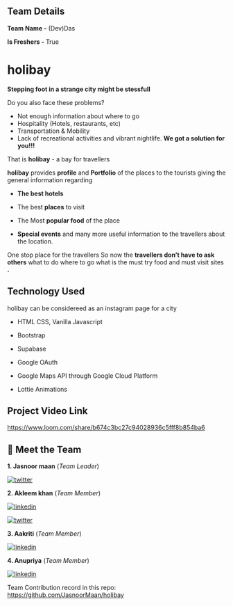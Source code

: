 
##  Team Details 
 **Team Name -** (Dev)Das

 **Is Freshers -** True  
# holibay
__Stepping foot in a strange city might be stessfull__

Do you also face these problems?
* Not enough information about where to go
* Hospitality (Hotels, restaurants, etc) 
* Transportation & Mobility
* Lack of recreational activities and vibrant nightlife.
__We got a solution for you!!!__

That is ****holibay**** - a bay for travellers


__holibay__ provides  __profile__ and __Portfolio__ of the places to the tourists giving the general information regarding

* __The best hotels__ 

* The best __places__ to visit 

* The Most __popular food__ of the place 

* __Special events__  and many more useful information
   to the travellers about the location.

 One stop place for the travellers
So now the __travellers don’t have to ask others__ what to do where to go what is the must try food and must visit sites __.__ 
## Technology Used
holibay can be considereed as an instagram page for a city 

* HTML CSS, Vanilla Javascript
* Bootstrap

* Supabase

* Google OAuth

* Google Maps API through Google Cloud Platform

* Lottie Animations



## Project Video Link ##
https://www.loom.com/share/b674c3bc27c94028936c5fff8b854ba6
## 🔗 Meet the Team
 **1. Jasnoor maan** (_Team Leader_)



[![twitter](https://img.shields.io/badge/twitter-1DA1F2?style=for-the-badge&logo=twitter&logoColor=white)](https://twitter.com/mxxnJasnoor)


**2. Akleem khan** (_Team Member_)

[![linkedin](https://img.shields.io/badge/linkedin-0A66C2?style=for-the-badge&logo=linkedin&logoColor=white)](https://www.linkedin.com/in/akleem-khan-3a5a51223)

[![twitter](https://img.shields.io/badge/twitter-1DA1F2?style=for-the-badge&logo=twitter&logoColor=white)](https://twitter.com/Akleemk786?t=0Rd9M8oJDdpngjLqR4Jngw&s=08)

**3. Aakriti** (_Team Member_)

[![linkedin](https://img.shields.io/badge/linkedin-0A66C2?style=for-the-badge&logo=linkedin&logoColor=white)](https://www.linkedin.com/in/aakriti-kumra-174241228/)



**4. Anupriya** (_Team Member_)

[![linkedin](https://img.shields.io/badge/linkedin-0A66C2?style=for-the-badge&logo=linkedin&logoColor=white)](https://www.linkedin.com/in/anupriya-715429232)


Team Contribution record in this repo:
 https://github.com/JasnoorMaan/holibay
 

